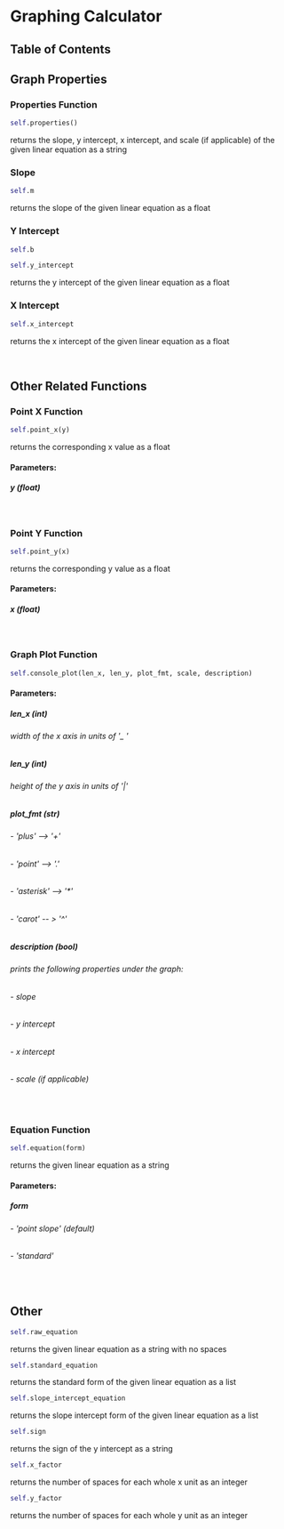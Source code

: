 # Graphing Calculator



## Table of Contents



## Graph Properties

### Properties Function

```python
self.properties()
```

returns the slope, y intercept, x intercept, and scale (if applicable) of the given linear equation as a string

### Slope

```python
self.m
```

returns the slope of the given linear equation as a float

### Y Intercept

```python
self.b
```

```python
self.y_intercept
```

returns the y intercept of the given linear equation as a float

### X Intercept

```python
self.x_intercept
```

returns the x intercept of the given linear equation as a float

‎

## Other Related Functions

### Point X Function

```python
self.point_x(y)
```

returns the corresponding x value as a float

#### Parameters:

##### y (float)

‎

### Point Y Function

```python
self.point_y(x)
```

returns the corresponding y value as a float

#### Parameters:

##### x (float)

‎

### Graph Plot Function

```python
self.console_plot(len_x, len_y, plot_fmt, scale, description)
```

#### Parameters:

##### len_x (int)

###### width of the x axis in units of '_ '

##### len_y (int)

###### height of the y axis in units of '|'

##### plot_fmt (str)

###### - 'plus' --> '+'
###### - 'point' --> '.'
###### - 'asterisk' --> '*'
###### - 'carot' -- > '^'

##### description (bool)

###### prints the following properties under the graph:
###### - slope
###### - y intercept
###### - x intercept
###### - scale (if applicable)

‎

### Equation Function

```python
self.equation(form)
```

returns the given linear equation as a string

#### Parameters:

##### form 
###### - 'point slope' _(default)_
###### - 'standard'

‎

## Other

```python
self.raw_equation
```
 returns the given linear equation as a string with no spaces

```python
self.standard_equation
```
returns the standard form of the given linear equation as a list

```python
self.slope_intercept_equation
```
returns the slope intercept form of the given linear equation as a list

```python
self.sign
```
returns the sign of the y intercept as a string

```python
self.x_factor
```
 returns the number of spaces for each whole x unit as an integer

```python
self.y_factor
```
returns the number of spaces for each whole y unit as an integer
